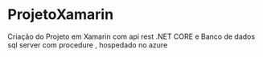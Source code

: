 # ProjetoXamarin
Criação do Projeto em Xamarin com api rest .NET CORE e Banco de dados sql server com procedure , hospedado no azure
